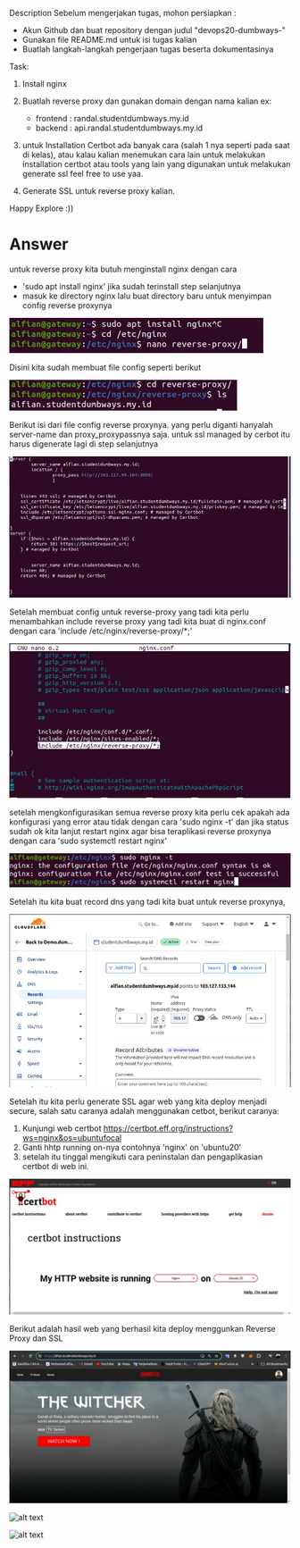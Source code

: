 Description
Sebelum mengerjakan tugas, mohon persiapkan :

- Akun Github dan buat repository dengan judul "devops20-dumbways-<nama kalian>"
- Gunakan file README.md untuk isi tugas kalian
- Buatlah langkah-langkah pengerjaan tugas beserta dokumentasinya

Task: 

1. Install nginx

2. Buatlah reverse proxy dan gunakan domain dengan nama kalian ex:
	- frontend : randal.studentdumbways.my.id
	- backend : api.randal.studentdumbways.my.id

3. untuk Installation Certbot ada banyak cara (salah 1 nya seperti pada saat di kelas), atau kalau kalian menemukan cara lain untuk melakukan installation certbot atau tools yang lain yang digunakan untuk melakukan generate ssl feel free to use yaa.

4. Generate SSL untuk reverse proxy kalian.

Happy Explore :))

# Answer


untuk reverse proxy kita butuh menginstall nginx dengan cara 
- 'sudo apt install nginx' jika sudah terinstall step selanjutnya
- masuk ke directory nginx lalu buat directory baru untuk menyimpan config reverse proxynya

![alt text](https://github.com/aanalff/p1/blob/main/b1-untuk%20reverse%20proxy%20kita%20butuh%20menginstall%20nginx%20dengan%20cara%20.jpeg?raw=true)

Disini kita sudah membuat file config seperti berikut

![alt text](https://github.com/aanalff/p1/blob/main/b2-Disini%20kita%20sudah%20membuat%20file%20config%20seperti%20berikut.jpeg?raw=true)

Berikut isi dari file config reverse proxynya.
yang perlu diganti hanyalah server-name dan proxy_proxypassnya saja.
untuk ssl managed by cerbot itu harus digenerate lagi di step selanjutnya

![alt text](https://github.com/aanalff/p1/blob/main/b3-Berikut%20isi%20dari%20file%20config%20reverse%20proxynya..jpeg?raw=true)

Setelah membuat config untuk reverse-proxy yang tadi kita perlu menambahkan include reverse proxy yang tadi kita buat di nginx.conf dengan cara 'include /etc/nginx/reverse-proxy/*;'

![alt text](https://github.com/aanalff/p1/blob/main/b4-Setelah%20membuat%20config%20untuk%20.jpeg?raw=true)

setelah mengkonfigurasikan semua reverse proxy kita perlu cek apakah ada konfigurasi yang error atau tidak dengan cara 'sudo nginx -t'
dan jika status sudah ok kita lanjut restart nginx agar bisa teraplikasi reverse proxynya dengan cara 'sudo systemctl restart nginx'

![alt text](https://github.com/aanalff/p1/blob/main/b5-setelah%20mengkonfigurasikan%20semua.jpeg?raw=true)

Setelah itu kita buat record dns yang tadi kita buat untuk reverse proxynya,

![alt text](https://github.com/aanalff/p1/blob/main/b6-Setelah%20itu%20kita%20buat%20record%20dns%20yang%20tadi%20kita%20buat%20untuk%20reverse%20proxynya%2C.jpeg?raw=true)

Setelah itu kita perlu generate SSL agar web yang kita deploy menjadi secure, salah satu caranya adalah menggunakan cetbot, berikut caranya:
1. Kunjungi web certbot https://certbot.eff.org/instructions?ws=nginx&os=ubuntufocal
2. Ganti hhtp running on-nya contohnya 'nginx' on 'ubuntu20'
3. setelah itu tinggal mengikuti cara peninstalan dan pengaplikasian certbot di web ini.

![alt text](https://github.com/aanalff/p1/blob/main/b7-Setelah%20itu%20kita%20perlu%20generate%20SSL.jpeg?raw=true)

Berikut adalah hasil web yang berhasil kita deploy menggunkan Reverse Proxy dan SSL

![alt text](https://github.com/aanalff/p1/blob/main/b8-Berikut%20adalah%20hasil%20web%20yang%20berhasil%20kita%20deploy%20menggunkan%20Reverse%20Proxy%20dan%20SSL.jpeg?raw=true)


![alt text](?raw=true)


![alt text](?raw=true)

